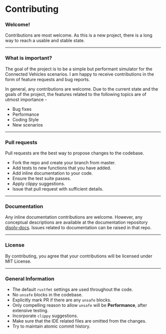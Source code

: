 # Contributing

### Welcome!

Contributions are most welcome. 
As this is a new project, there is a long way to reach a usable and stable state.

---

### What is important? 

The goal of the project is to be a simple but performant simulator for the Connected Vehicles scenarios.
I am happy to receive contributions in the form of feature requests and bug reports.


In general, any contributions are welcome.
Due to the current state and the goals of the project, the features related to the following topics are of utmost importance - 

- Bug fixes
- Performance
- Coding Style
- New scenarios

---

### Pull requests

Pull requests are the best way to propose changes to the codebase. 

- Fork the repo and create your branch from master.
- Add tests to new functions that you have added.
- Add inline documentation to your code.
- Ensure the test suite passes.
- Apply _clippy_ suggestions.
- Issue that pull request with sufficient details.


---

### Documentation 

Any inline documentation contributions are welcome. 
However, any conceptual descriptions are available at the documentation repository [disolv-docs](https://nagacharan-tangirala.github.io/disolv-docs/). 
Issues related to documentation can be raised in that repo.

--- 
### License

By contributing, you agree that your contributions will be licensed under MIT License.

---

### General Information 

- The default ```rustfmt``` settings are used throughout the code.
- No ```unsafe``` blocks in the codebase.
- Explicitly mark PR if there are any ```unsafe``` blocks.
- Only compelling reason to allow ```unsafe``` will be **Performance**, after extensive testing.
- Incorporate ```clippy``` suggestions.
- Make sure that the IDE related files are omitted from the changes.
- Try to maintain atomic commit history.


